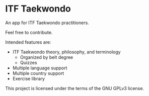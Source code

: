 # ITF Taekwondo

An app for ITF Taekwondo practitioners.

Feel free to contribute.

Intended features are:
- ITF Taekwondo theory, philosophy, and terminology
    - Organized by belt degree
    - Quizzes
- Multiple language support
- Multiple country support
- Exercise library

This project is licensed under the terms of the GNU GPLv3 license.
